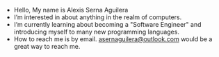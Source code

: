 -  Hello, My name is Alexis Serna Aguilera
-  I’m interested in about anything in the realm of computers.
-  I’m currently learning about becoming a "Software Engineer" and introducing myself to many new programming languages.
-  How to reach me is by email. asernaguilera@outlook.com would be a great way to reach me.

<!---
iiiamalex/iiiamalex is a ✨ special ✨ repository because its `README.md` (this file) appears on your GitHub profile.
You can click the Preview link to take a look at your changes.
--->

